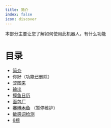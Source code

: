 ```yaml
---
title: 简介
index: false
icon: discover
---
```


本部分主要让您了解如何使用此机器人，有什么功能

# 目录

- [简介](README.md)
- ~~你好~~（功能已删除）
- [涩图来](sese.md)
- [输出](echo.md)
- [摸鱼日历](fish.md)
- [面包厂](bread.md)
- [~~赛博木鱼~~](wood_fish.md) （暂停维护）
- [敏感词检测](block_repeat.md)
- [6榜](six.md)